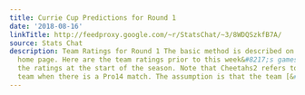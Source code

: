 ```yaml
---
title: Currie Cup Predictions for Round 1
date: '2018-08-16'
linkTitle: http://feedproxy.google.com/~r/StatsChat/~3/8WDQSzkfB7A/
source: Stats Chat
description: Team Ratings for Round 1 The basic method is described on my Department
  home page. Here are the team ratings prior to this week&#8217;s games, along with
  the ratings at the start of the season. Note that Cheetahs2 refers to the Cheetahs
  team when there is a Pro14 match. The assumption is that the team [&#8230;]
---
```

